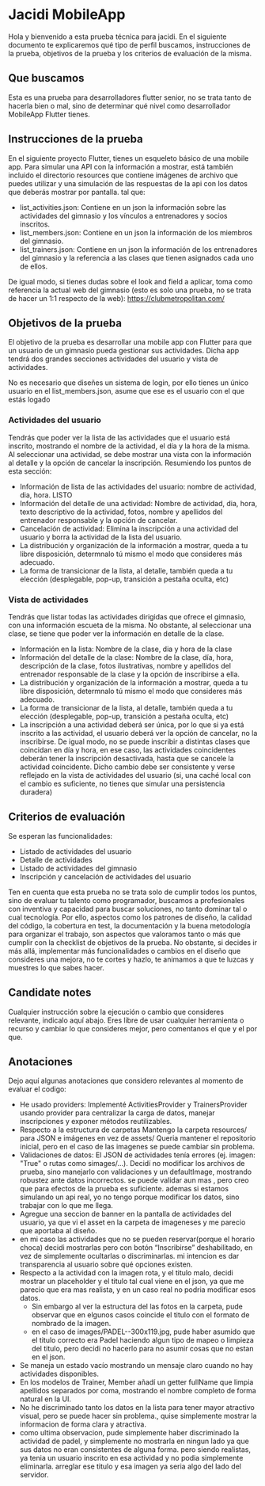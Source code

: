 # Jacidi MobileApp
Hola y bienvenido a esta prueba técnica para jacidi. En el siguiente documento te explicaremos qué tipo de perfil buscamos, instrucciones de la prueba, objetivos de la prueba y los criterios de evaluación de la misma.

## Que buscamos
Esta es una prueba para desarrolladores flutter senior, no se trata tanto de hacerla bien o mal, sino de determinar qué nivel como desarrollador MobileApp Flutter tienes.

## Instrucciones de la prueba
En el siguiente proyecto Flutter, tienes un esqueleto básico de una mobile app. Para simular una API con la información a mostrar, está también incluido el directorio resources que contiene imágenes de archivo que puedes utilizar y una simulación de las respuestas de la api con los datos que deberás mostrar por pantalla. tal que:
- list_activities.json: Contiene en un json la información sobre las actividades del gimnasio y los vínculos a entrenadores y socios inscritos.
- list_members.json: Contiene en un json la información de los miembros del gimnasio.
- list_trainers.json: Contiene en un json la información de los entrenadores del gimnasio y la referencia a las clases que tienen asignados cada uno de ellos.

De igual modo, si tienes dudas sobre el look and field a aplicar, toma como referencia la actual web del gimnasio (esto es solo una prueba, no se trata de hacer un 1:1 respecto de la web): https://clubmetropolitan.com/

## Objetivos de la prueba
El objetivo de la prueba es desarrollar una mobile app con Flutter para que un usuario de un gimnasio pueda gestionar sus actividades. Dicha app tendrá dos grandes secciones actividades del usuario y vista de actividades.

No es necesario que diseñes un sistema de login, por ello tienes un único usuario en el list_members.json, asume que ese es el usuario con el que estás logado

### Actividades del usuario
Tendrás que poder ver la lista de las actividades que el usuario está inscrito, mostrando el nombre de la actividad, el día y la hora de la misma. Al seleccionar una actividad, se debe mostrar una vista con la información al detalle y la opción de cancelar la inscripción.
Resumiendo los puntos de esta sección:
* Información de lista de las actividades del usuario: nombre de actividad, dia, hora. LISTO
* Información del detalle de una actividad: Nombre de actividad, dia, hora, texto descriptivo de la actividad, fotos, nombre y apellidos del entrenador responsable y la opción de cancelar.
* Cancelación de actividad: Elimina la inscripción a una actividad del usuario y borra la actividad de la lista del usuario.
* La distribución y organización de la información a mostrar, queda a tu libre disposición, determnalo tú mismo el modo que consideres más adecuado.
* La forma de transicionar de la lista, al detalle, también queda a tu elección (desplegable, pop-up, transición a pestaña oculta, etc)

### Vista de actividades
Tendrás que listar todas las actividades dirigidas que ofrece el gimnasio, con una información escueta de la misma. No obstante, al seleccionar una clase, se tiene que poder ver la información en detalle de la clase.
* Información en la lista: Nombre de la clase, dia y hora de la clase
* Información del detalle de la clase: Nombre de la clase, día, hora, descripción de la clase, fotos ilustrativas, nombre y apellidos del entrenador responsable de la clase y la opción de inscribirse a ella.
* La distribución y organización de la información a mostrar, queda a tu libre disposición, determnalo tú mismo el modo que consideres más adecuado.
* La forma de transicionar de la lista, al detalle, también queda a tu elección (desplegable, pop-up, transición a pestaña oculta, etc)
* La inscripción a una actividad deberá ser única, por lo que si ya está inscrito a las actividad, el usuario deberá ver la opción de cancelar, no la inscribirse. De igual modo, no se puede inscribir a distintas clases que coincidan en día y hora, en ese caso, las actividades coincidentes deberán tener la inscripción desactivada, hasta que se cancele la actividad coincidente. Dicho cambio debe ser consistente y verse reflejado en la vista de actividades del usuario (si, una caché local con el cambio es suficiente, no tienes que simular una persistencia duradera)

## Criterios de evaluación
Se esperan las funcionalidades:
* Listado de actividades del usuario
* Detalle de actividades
* Listado de actividades del gimnasio
* Inscripción y cancelación de actividades del usuario

Ten en cuenta que esta prueba no se trata solo de cumplir todos los puntos, sino de evaluar tu talento como programador, buscamos a profesionales con inventiva y capacidad para buscar soluciones, no tanto dominar tal o cual tecnología. Por ello, aspectos como los patrones de diseño, la calidad del código, la cobertura en test, la documentación y la buena metodología para organizar el trabajo, son aspectos que valoramos tanto o más que cumplir con la checklist de objetivos de la prueba. No obstante, si decides ir más allá, implementar más funcionalidades o cambios en el diseño que consideres una mejora, no te cortes y hazlo, te animamos a que te luzcas y muestres lo que sabes hacer.

## Candidate notes
Cualquier instrucción sobre la ejecución o cambio que consideres relevante, indicalo aquí abajo. Eres libre de usar cualquier herramienta o recurso y cambiar lo que consideres mejor, pero comentanos el que y el por que.

## Anotaciones 
Dejo aquí algunas anotaciones que considero relevantes al momento de evaluar el codigo:
- He usado providers: Implementé ActivitiesProvider y TrainersProvider usando provider para centralizar la carga de datos, manejar inscripciones y exponer métodos reutilizables.
- Respecto a la estructura de carpetas Mantengo la carpeta resources/ para JSON e imágenes en vez de assets/ Queria mantener el repositorio inicial, pero en el caso de las imagenes se puede cambiar sin problema.
- Validaciones de datos: El JSON de actividades tenía errores (ej. imagen: "True" o rutas como simages/...). Decidí no modificar los archivos de prueba, sino manejarlo con validaciones y un defaultImage, mostrando robustez ante datos incorrectos. se puede validar aun mas , pero creo que para efectos de la prueba es suficiente. ademas si estamos simulando un api real, yo no tengo porque modificar los datos, sino trabajar con lo que me llega. 
- Agregue una seccion de banner en la pantalla de actividades del usuario, ya que vi el asset en la carpeta de imageneses y me parecio que aportaba al diseño.
- en mi caso las actividades que no se pueden reservar(porque el horario choca)  decidi mostrarlas pero con botón “Inscribirse” deshabilitado, en vez de simplemente ocultarlas o discriminarlas. mi intencion es dar transparencia al usuario sobre qué opciones existen.
- Respecto a la actividad con la imagen rota, y el titulo malo, decidi mostrar un placeholder y el titulo tal cual viene en el json, ya que me parecio que era mas realista, y en un caso real no podria modificar esos datos. 
  - Sin embargo al ver la estructura del las fotos en la carpeta, pude observar que en elgunos casos coincide el titulo con el formato de nombrado de la imagen.
  - en el caso de images/PADEL--300x119.jpg, pude haber asumido que el titulo correcto era Padel haciendo algun tipo de mapeo o limpieza del titulo, pero decidi no hacerlo para no asumir cosas que no estan en el json.
- Se maneja un estado vacío mostrando un mensaje claro cuando no hay actividades disponibles.
- En los modelos de Trainer, Member  añadí un getter  fullName que limpia apellidos separados por coma, mostrando el nombre completo de forma natural en la UI. 
- No he discriminado tanto los datos en la lista para tener mayor atractivo visual, pero se puede hacer sin problema., quise simplemente mostrar la informacion de forma clara y atractiva.
- como ultima observacion, pude simplemente haber discriminado la actividad de padel, y simplemente no mostrarla en ningun lado ya que sus datos no eran consistentes de alguna forma. pero siendo realistas, ya tenia un usuario inscrito en esa actividad y no podia simplemente eliminarla. arreglar ese titulo y esa imagen ya seria algo del lado del servidor. 